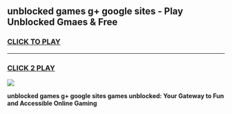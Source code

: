 
## unblocked games g+ google sites - Play Unblocked Gmaes & Free
<h3>
<a href="https://news.freeplayer.one?title=unblocked_games_g+_google_sites&ref=16F">CLICK TO PLAY</a></h3>
<hr>

<h3>
<a href="https://news.freeplayer.one?title=unblocked_games_g+_google_sites&ref=16F">CLICK 2 PLAY</a>
  
</h3>

<a href="https://news.freeplayer.one?title=unblocked_games_g+_google_sites&ref=16F/"><img src="https://clearcache.store/games.png"></a>


**unblocked games g+ google sites games unblocked: Your Gateway to Fun and Accessible Online Gaming**
